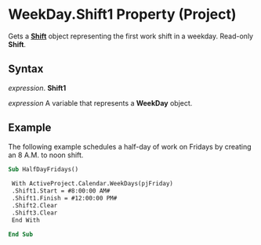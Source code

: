
# WeekDay.Shift1 Property (Project)

Gets a  **[Shift](bf224646-d1c6-bc4a-1cce-a08b2f4e417d.md)** object representing the first work shift in a weekday. Read-only **Shift**.


## Syntax

 _expression_. **Shift1**

 _expression_ A variable that represents a **WeekDay** object.


## Example

The following example schedules a half-day of work on Fridays by creating an 8 A.M. to noon shift.


```vb
Sub HalfDayFridays() 
 
 With ActiveProject.Calendar.WeekDays(pjFriday) 
 .Shift1.Start = #8:00:00 AM# 
 .Shift1.Finish = #12:00:00 PM# 
 .Shift2.Clear 
 .Shift3.Clear 
 End With 
 
End Sub
```

